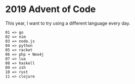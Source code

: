 # 2019 Advent of Code

This year, I want to try using a different language every day.

```
01 => go
02 => nim
03 => node.js
04 => python
05 => racket
06 => php + Neo4j
07 => lua
08 => haskell
09 => zsh
10 => rust
11 => clojure
```
